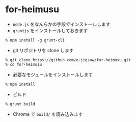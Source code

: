 for-heimusu
===========

* ```node.js``` をなんらかの手段でインストールします
* ```gruntjs``` をインストールしておきます

```
% npm install -g grunt-cli
```

* git リポジトリを clone します

```
% git clone https://github.com/e-jigsaw/for-heimusu.git
% cd for-heimusu
```

* 必要なモジュールをインストールします


```
% npm install
```

* ビルド

```
% grunt build
```

* Chrome で ```build/``` を読み込みます
